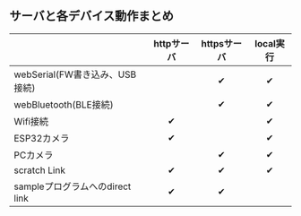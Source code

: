 ## サーバと各デバイス動作まとめ


| |httpサーバ|httpsサーバ|local実行|
|---|:-:|:-:|:-:|
|webSerial(FW書き込み、USB接続)| |✔|✔|
|webBluetooth(BLE接続)| |✔|✔|
|Wifi接続|✔| |✔|
|ESP32カメラ|✔| |✔|
|PCカメラ| |✔|✔|
|scratch Link|✔|✔|✔|
|sampleプログラムへのdirect link|✔|✔| |
